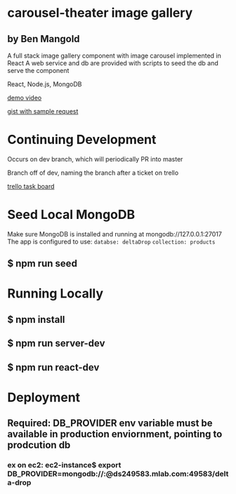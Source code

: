 # carousel-theater image gallery
## by Ben Mangold

A full stack image gallery component with image carousel implemented in React
A web service and db are provided with scripts to seed the db and serve the component

React, Node.js, MongoDB

[demo video](https://www.dropbox.com/s/cafa5zd62a5vj3p/carousel-overlay-demo.mov?dl=0)

[gist with sample request](https://gist.github.com/benmangold/e686d23d396359a2a1314d489b799cbd)


# Continuing Development

Occurs on dev branch, which will periodically PR into master

Branch off of dev, naming the branch after a ticket on trello

[trello task board](https://trello.com/b/klbDbr5E/dd-gallery)


# Seed Local MongoDB

Make sure MongoDB is installed and running at mongodb://127.0.0.1:27017
The app is configured to use:
`databse: deltaDrop`
`collection: products`

## $ npm run seed

# Running Locally

## $ npm install
## $ npm run server-dev
## $ npm run react-dev

# Deployment

## Required: DB_PROVIDER env variable must be available in production enviornment, pointing to prodcution db
### ex on ec2: ec2-instance$ export DB_PROVIDER=mongodb://<un>:<pw>@ds249583.mlab.com:49583/delta-drop

